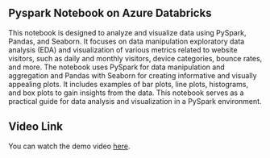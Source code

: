 
## Pyspark Notebook on Azure Databricks  

This notebook is designed to analyze and visualize data using PySpark, Pandas, and Seaborn. It focuses on data manipulation exploratory data analysis (EDA) and visualization of various metrics related to website visitors, such as daily and monthly visitors, device categories, bounce rates, and more. The notebook uses PySpark for data manipulation and aggregation and Pandas with Seaborn for creating informative and visually appealing plots. It includes examples of bar plots, line plots, histograms, and box plots to gain insights from the data. This notebook serves as a practical guide for data analysis and visualization in a PySpark environment.

## Video Link

You can watch the demo video [here](https://www.youtube.com/watch?v=M8X_8gFW1cc).



